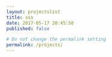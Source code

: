 ```yaml
---
layout: projectslist
title: sss
date: 2017-05-17 20:45:58
published: false

# Do not change the permalink setting
permalink: /projects/
---
```

